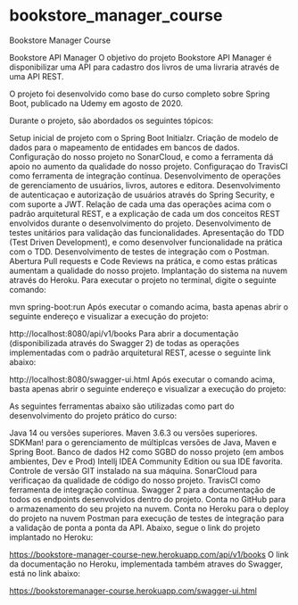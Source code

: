 # bookstore_manager_course
Bookstore Manager Course

Bookstore API Manager
O objetivo do projeto Bookstore API Manager é disponibilizar uma API para cadastro dos livros de uma livraria através de uma API REST.

O projeto foi desenvolvido como base do curso completo sobre Spring Boot, publicado na Udemy em agosto de 2020.

Durante o projeto, são abordados os seguintes tópicos:

Setup inicial de projeto com o Spring Boot Initialzr.
Criação de modelo de dados para o mapeamento de entidades em bancos de dados.
Configuração do nosso projeto no SonarCloud, e como a ferramenta dá apoio no aumento da qualidade do nosso projeto.
Configuraçao do TravisCI como ferramenta de integração contínua.
Desenvolvimento de operações de gerenciamento de usuários, livros, autores e editora.
Desenvolvimento de autenticaçao e autorização de usuários através do Spring Security, e com suporte a JWT.
Relação de cada uma das operações acima com o padrão arquitetural REST, e a explicação de cada um dos conceitos REST envolvidos durante o desenvolvimento do projeto.
Desenvolvimento de testes unitários para validação das funcionalidades.
Apresentação do TDD (Test Driven Development), e como desenvolver funcionalidade na prática com o TDD.
Desenvolvimento de testes de integração com o Postman.
Abertura Pull requests e Code Reviews na prática, e como estas práticas aumentam a qualidade do nosso projeto.
Implantação do sistema na nuvem através do Heroku.
Para executar o projeto no terminal, digite o seguinte comando:

mvn spring-boot:run 
Após executar o comando acima, basta apenas abrir o seguinte endereço e visualizar a execução do projeto:

http://localhost:8080/api/v1/books
Para abrir a documentação (disponibilizada através do Swagger 2) de todas as operações implementadas com o padrão arquitetural REST, acesse o seguinte link abaixo:

http://localhost:8080/swagger-ui.html
Após executar o comando acima, basta apenas abrir o seguinte endereço e visualizar a execução do projeto:

As seguintes ferramentas abaixo são utilizadas como part do desenvolvimento do projeto prático do curso:

Java 14 ou versões superiores.
Maven 3.6.3 ou versões superiores.
SDKMan! para o gerenciamento de múltiplcas versões de Java, Maven e Spring Boot.
Banco de dados H2 como SGBD do nosso projeto (em ambos ambientes, Dev e Prod)
Intellj IDEA Community Edition ou sua IDE favorita.
Controle de versão GIT instalado na sua máquina.
SonarCloud para verificaçao da qualidade de código do nosso projeto.
TravisCI como ferramenta de integração contínua.
Swagger 2 para a documentação de todos os endpoints desenvolvidos dentro do projeto.
Conta no GitHub para o armazenamento do seu projeto na nuvem.
Conta no Heroku para o deploy do projeto na nuvem
Postman para execução de testes de integração para a validação de ponta a ponta da API.
Abaixo, segue o link do projeto implantado no Heroku:

https://bookstore-manager-course-new.herokuapp.com/api/v1/books
O link da documentação no Heroku, implementada também atraves do Swagger, está no link abaixo:

https://bookstoremanager-course.herokuapp.com/swagger-ui.html
